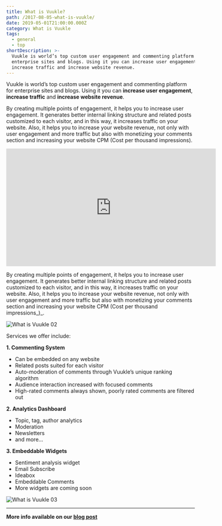 ```yaml
---
title: What is Vuukle?
path: /2017-08-05-what-is-vuukle/
date: 2019-05-01T21:00:00.000Z
category: What is Vuukle
tags:
  - general
  - top
shortDescription: >-
  Vuukle is world’s top custom user engagement and commenting platform for
  enterprise sites and blogs. Using it you can increase user engagement,
  increase traffic and increase website revenue.
---
```

Vuukle is world’s top custom user engagement and commenting platform for enterprise sites and blogs. Using it you can **increase user engagement**, **increase traffic** and **increase website revenue**.

By creating multiple points of engagement, it helps you to increase user engagement. It generates better internal linking structure and related posts customized to each visitor, and in this way, it increases traffic on your website. Also, it helps you to increase your website revenue, not only with user engagement and more traffic but also with monetizing your comments section and increasing your website CPM (Cost per thousand impressions).

<iframe width="560" height="315" src="https://www.youtube.com/embed/y2Cl0hsdWI0" frameborder="0" allowfullscreen></iframe>

By creating multiple points of engagement, it helps you to increase user engagement. It generates better internal linking structure and related posts customized to each visitor, and in this way, it increases traffic on your website. Also, it helps you to increase your website revenue, not only with user engagement and more traffic but also with monetizing your comments section and increasing your website CPM (Cost per thousand impressions_)_.

![What is Vuukle 02](/img/2017-08-05-what-is-vuukle-img-2.jpg)

Services we offer include:

**1. Commenting System**

* Can be embedded on any website
* Related posts suited for each visitor
* Auto-moderation of comments through Vuukle’s unique ranking algorithm
* Audience interaction increased with focused comments
* High-rated comments always shown, poorly rated comments are filtered out



**2. Analytics Dashboard**

* Topic, tag, author analytics
* Moderation
* Newsletters
* and more…



**3.  Embeddable Widgets**

* Sentiment analysis widget
* Email Subscribe
* Ideabox
* Embeddable Comments
* More widgets are coming soon

![What is Vuukle 03](/img/2017-08-05-what-is-vuukle-m1.jpg)

- - -

**More info available on our [blog post](http://blog.vuukle.com/what-is-vuukle/)**
